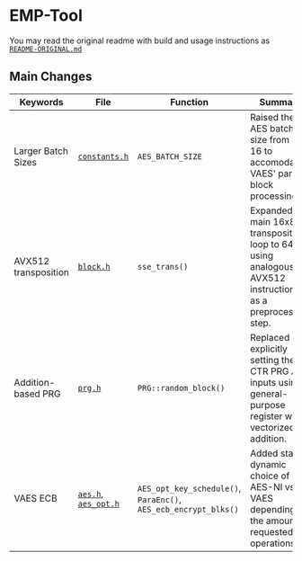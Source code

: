 # EMP-Tool

You may read the original readme with build and usage instructions as [`README-ORIGINAL.md`](README-ORIGINAL.md)

## Main Changes

|Keywords|File|Function|Summary|
|-|-|-|-|
|Larger Batch Sizes|[`constants.h`](emp-tool/utils/constants.h)|`AES_BATCH_SIZE`|Raised the AES batch size from 8 to 16 to accomodate VAES' parallel block processing.|
|AVX512 transposition|[`block.h`](emp-tool/utils/block.h)|`sse_trans()`|Expanded the main 16x8 transposition loop to 64x8 using analogous AVX512 instructions as a preprocessing step.|
|Addition-based PRG|[`prg.h`](emp-tool/utils/prg.h)|`PRG::random_block()`|Replaced explicitly setting the CTR PRG AES inputs using a general-purpose register with a vectorized addition.|
|VAES ECB|[`aes.h`](emp-tool/utils/aes.h), [`aes_opt.h`](emp-tool/utils/aes_opt.h)|`AES_opt_key_schedule()`, `ParaEnc()`, `AES_ecb_encrypt_blks()`|Added static / dynamic choice of AES-NI vs VAES depending on the amount of requested operations.|
